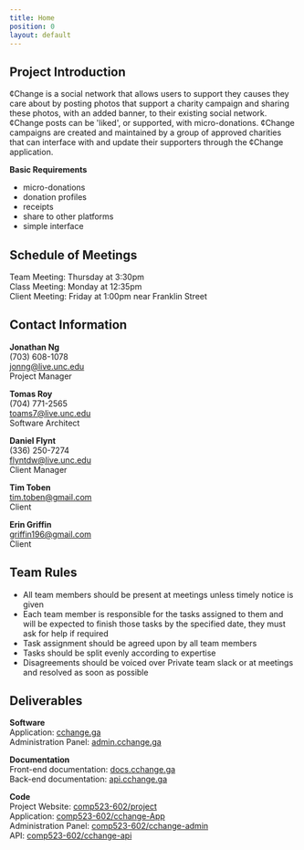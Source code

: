 ```yaml
---
title: Home
position: 0
layout: default
---
```


## Project Introduction

¢Change is a social network that allows users to support they causes they care about by posting photos that support a charity campaign and sharing these photos, with an added banner, to their existing social network. ¢Change posts can be 'liked', or supported, with micro-donations. ¢Change campaigns are created and maintained by a group of approved charities that can interface with and update their supporters through the ¢Change application.

**Basic Requirements**
* micro-donations
* donation profiles
* receipts
* share to other platforms
* simple interface

## Schedule of Meetings  

Team Meeting: Thursday at 3:30pm  
Class Meeting: Monday at 12:35pm  
Client Meeting: Friday at 1:00pm near Franklin Street  

## Contact Information

**Jonathan Ng**  
(703) 608-1078  
jonng@live.unc.edu  
Project Manager  

**Tomas Roy**  
(704) 771-2565  
toams7@live.unc.edu  
Software Architect  

**Daniel Flynt**  
(336) 250-7274  
flyntdw@live.unc.edu  
Client Manager  

**Tim Toben**  
tim.toben@gmail.com  
Client  

**Erin Griffin**  
griffin196@gmail.com  
Client  

## Team Rules
* All team members should be present at meetings unless timely notice is given
* Each team member is responsible for the tasks assigned to them and will be expected to finish those tasks by the specified date, they must ask for help if required
* Task assignment should be agreed upon by all team members
* Tasks should be split evenly according to expertise
* Disagreements should be voiced over Private team slack or at meetings and resolved as soon as possible

## Deliverables

**Software**  
Application: [cchange.ga](http://cchange.ga/)  
Administration Panel: [admin.cchange.ga](http://admin.cchange.ga/)  

**Documentation**  
Front-end documentation: [docs.cchange.ga](http://docs.cchange.ga/)  
Back-end documentation: [api.cchange.ga](http://api.cchange.ga)  

**Code**  
Project Website: [comp523-602/project](https://github.com/comp523-602/project)  
Application: [comp523-602/cchange-App](https://github.com/comp523-602/cchange-App)  
Administration Panel: [comp523-602/cchange-admin](https://github.com/comp523-602/cchange-admin)  
API: [comp523-602/cchange-api](https://github.com/comp523-602/cchange-api)  
